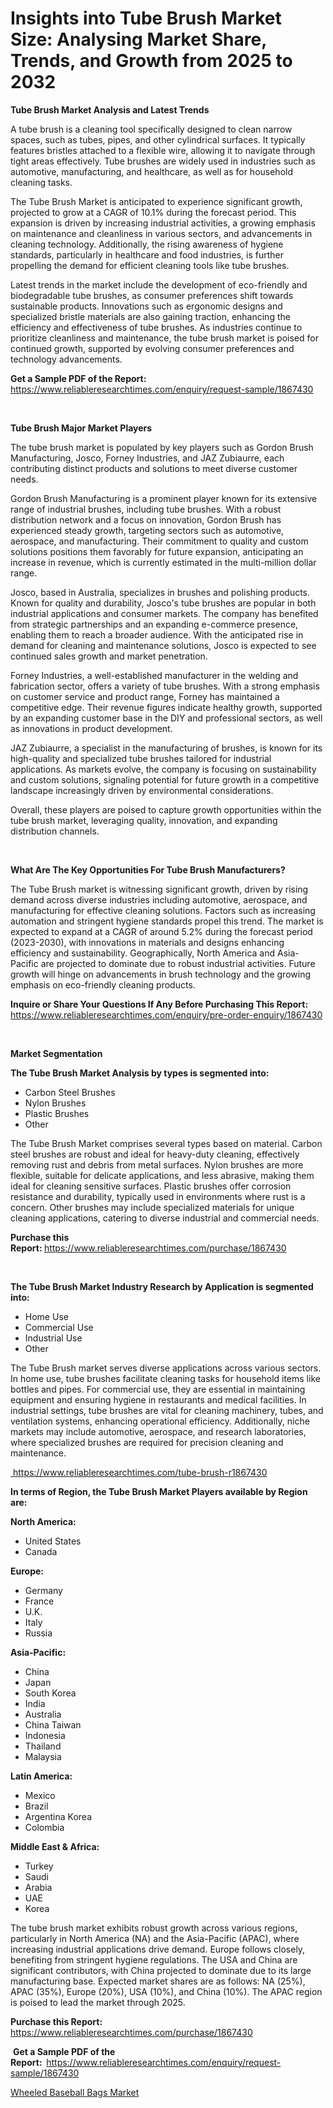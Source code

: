 <p><h1>Insights into Tube Brush Market Size: Analysing Market Share, Trends, and Growth from 2025 to 2032</h1></p><p><strong>Tube Brush Market Analysis and Latest Trends</strong></p>
<p><p>A tube brush is a cleaning tool specifically designed to clean narrow spaces, such as tubes, pipes, and other cylindrical surfaces. It typically features bristles attached to a flexible wire, allowing it to navigate through tight areas effectively. Tube brushes are widely used in industries such as automotive, manufacturing, and healthcare, as well as for household cleaning tasks.</p><p>The Tube Brush Market is anticipated to experience significant growth, projected to grow at a CAGR of 10.1% during the forecast period. This expansion is driven by increasing industrial activities, a growing emphasis on maintenance and cleanliness in various sectors, and advancements in cleaning technology. Additionally, the rising awareness of hygiene standards, particularly in healthcare and food industries, is further propelling the demand for efficient cleaning tools like tube brushes.</p><p>Latest trends in the market include the development of eco-friendly and biodegradable tube brushes, as consumer preferences shift towards sustainable products. Innovations such as ergonomic designs and specialized bristle materials are also gaining traction, enhancing the efficiency and effectiveness of tube brushes. As industries continue to prioritize cleanliness and maintenance, the tube brush market is poised for continued growth, supported by evolving consumer preferences and technology advancements.</p></p>
<p><strong>Get a Sample PDF of the Report:&nbsp;</strong> <a href="https://www.reliableresearchtimes.com/enquiry/request-sample/1867430?utm_campaign=1933&utm_medium=2&utm_source=Github&utm_content=ia&utm_term=09022025&utm_id=tube-brush">https://www.reliableresearchtimes.com/enquiry/request-sample/1867430</a></p>
<p>&nbsp;</p>
<p><strong>Tube Brush Major Market Players</strong></p>
<p><p>The tube brush market is populated by key players such as Gordon Brush Manufacturing, Josco, Forney Industries, and JAZ Zubiaurre, each contributing distinct products and solutions to meet diverse customer needs.</p><p>Gordon Brush Manufacturing is a prominent player known for its extensive range of industrial brushes, including tube brushes. With a robust distribution network and a focus on innovation, Gordon Brush has experienced steady growth, targeting sectors such as automotive, aerospace, and manufacturing. Their commitment to quality and custom solutions positions them favorably for future expansion, anticipating an increase in revenue, which is currently estimated in the multi-million dollar range.</p><p>Josco, based in Australia, specializes in brushes and polishing products. Known for quality and durability, Josco's tube brushes are popular in both industrial applications and consumer markets. The company has benefited from strategic partnerships and an expanding e-commerce presence, enabling them to reach a broader audience. With the anticipated rise in demand for cleaning and maintenance solutions, Josco is expected to see continued sales growth and market penetration.</p><p>Forney Industries, a well-established manufacturer in the welding and fabrication sector, offers a variety of tube brushes. With a strong emphasis on customer service and product range, Forney has maintained a competitive edge. Their revenue figures indicate healthy growth, supported by an expanding customer base in the DIY and professional sectors, as well as innovations in product development.</p><p>JAZ Zubiaurre, a specialist in the manufacturing of brushes, is known for its high-quality and specialized tube brushes tailored for industrial applications. As markets evolve, the company is focusing on sustainability and custom solutions, signaling potential for future growth in a competitive landscape increasingly driven by environmental considerations.</p><p>Overall, these players are poised to capture growth opportunities within the tube brush market, leveraging quality, innovation, and expanding distribution channels.</p></p>
<p>&nbsp;</p>
<p><strong>What Are The Key Opportunities For Tube Brush Manufacturers?</strong></p>
<p><p>The Tube Brush market is witnessing significant growth, driven by rising demand across diverse industries including automotive, aerospace, and manufacturing for effective cleaning solutions. Factors such as increasing automation and stringent hygiene standards propel this trend. The market is expected to expand at a CAGR of around 5.2% during the forecast period (2023-2030), with innovations in materials and designs enhancing efficiency and sustainability. Geographically, North America and Asia-Pacific are projected to dominate due to robust industrial activities. Future growth will hinge on advancements in brush technology and the growing emphasis on eco-friendly cleaning products.</p></p>
<p><strong>Inquire or Share Your Questions If Any Before Purchasing This Report:</strong> <a href="https://www.reliableresearchtimes.com/enquiry/pre-order-enquiry/1867430?utm_campaign=1933&utm_medium=2&utm_source=Github&utm_content=ia&utm_term=09022025&utm_id=tube-brush">https://www.reliableresearchtimes.com/enquiry/pre-order-enquiry/1867430</a></p>
<p>&nbsp;</p>
<p><strong>Market Segmentation</strong></p>
<p><strong>The Tube Brush Market Analysis by types is segmented into:</strong></p>
<p><ul><li>Carbon Steel Brushes</li><li>Nylon Brushes</li><li>Plastic Brushes</li><li>Other</li></ul></p>
<p><p>The Tube Brush Market comprises several types based on material. Carbon steel brushes are robust and ideal for heavy-duty cleaning, effectively removing rust and debris from metal surfaces. Nylon brushes are more flexible, suitable for delicate applications, and less abrasive, making them ideal for cleaning sensitive surfaces. Plastic brushes offer corrosion resistance and durability, typically used in environments where rust is a concern. Other brushes may include specialized materials for unique cleaning applications, catering to diverse industrial and commercial needs.</p></p>
<p><strong>Purchase this Report:&nbsp;</strong><a href="https://www.reliableresearchtimes.com/purchase/1867430?utm_campaign=1933&utm_medium=2&utm_source=Github&utm_content=ia&utm_term=09022025&utm_id=tube-brush">https://www.reliableresearchtimes.com/purchase/1867430</a></p>
<p>&nbsp;</p>
<p><strong>The Tube Brush Market Industry Research by Application is segmented into:</strong></p>
<p><ul><li>Home Use</li><li>Commercial Use</li><li>Industrial Use</li><li>Other</li></ul></p>
<p><p>The Tube Brush market serves diverse applications across various sectors. In home use, tube brushes facilitate cleaning tasks for household items like bottles and pipes. For commercial use, they are essential in maintaining equipment and ensuring hygiene in restaurants and medical facilities. In industrial settings, tube brushes are vital for cleaning machinery, tubes, and ventilation systems, enhancing operational efficiency. Additionally, niche markets may include automotive, aerospace, and research laboratories, where specialized brushes are required for precision cleaning and maintenance.</p></p>
<p><a href="https://www.reliableresearchtimes.com/tube-brush-r1867430?utm_campaign=1933&utm_medium=2&utm_source=Github&utm_content=ia&utm_term=09022025&utm_id=tube-brush">&nbsp;https://www.reliableresearchtimes.com/tube-brush-r1867430</a></p>
<p><strong>In terms of Region, the Tube Brush Market Players available by Region are:</strong></p>
<p>
    <p> <strong> North America: </strong>
        <ul>
            <li>United States</li>
            <li>Canada</li>
        </ul>
        </p> 
    <p> <strong> Europe: </strong>
        <ul>
            <li>Germany</li>
            <li>France</li>
            <li>U.K.</li>
            <li>Italy</li>
            <li>Russia</li>
        </ul>
        </p> 
    <p> <strong> Asia-Pacific: </strong>
        <ul>
            <li>China</li>
            <li>Japan</li>
            <li>South Korea</li>
            <li>India</li>
            <li>Australia</li>
            <li>China Taiwan</li>
            <li>Indonesia</li>
            <li>Thailand</li>
            <li>Malaysia</li>
        </ul>
        </p> 
    <p> <strong> Latin America: </strong>
        <ul>
            <li>Mexico</li>
            <li>Brazil</li>
            <li>Argentina Korea</li>
            <li>Colombia</li>
        </ul>
        </p> 
    <p> <strong> Middle East & Africa: </strong>
        <ul>
            <li>Turkey</li>
            <li>Saudi</li>
            <li>Arabia</li>
            <li>UAE</li>
            <li>Korea</li>
        </ul>
    </p>
    </p>
<p><p>The tube brush market exhibits robust growth across various regions, particularly in North America (NA) and the Asia-Pacific (APAC), where increasing industrial applications drive demand. Europe follows closely, benefiting from stringent hygiene regulations. The USA and China are significant contributors, with China projected to dominate due to its large manufacturing base. Expected market shares are as follows: NA (25%), APAC (35%), Europe (20%), USA (10%), and China (10%). The APAC region is poised to lead the market through 2025.</p></p>
<p><strong>Purchase this Report: </strong><a href="https://www.reliableresearchtimes.com/purchase/1867430?utm_campaign=1933&utm_medium=2&utm_source=Github&utm_content=ia&utm_term=09022025&utm_id=tube-brush">https://www.reliableresearchtimes.com/purchase/1867430</a></p>
<p>&nbsp;<strong>Get a Sample PDF of the Report:&nbsp;&nbsp;</strong><a href="https://www.reliableresearchtimes.com/enquiry/request-sample/1867430?utm_campaign=1933&utm_medium=2&utm_source=Github&utm_content=ia&utm_term=09022025&utm_id=tube-brush">https://www.reliableresearchtimes.com/enquiry/request-sample/1867430</a></p>
<p><strong></strong></p>
<p><p><a href="https://github.com/nathandecarvalho/Market-Research-Report-List-5/blob/main/wheeled-baseball-bags-market.md?utm_campaign=1933&utm_medium=2&utm_source=Github&utm_content=ia&utm_term=09022025&utm_id=tube-brush">Wheeled Baseball Bags Market</a></p></p>